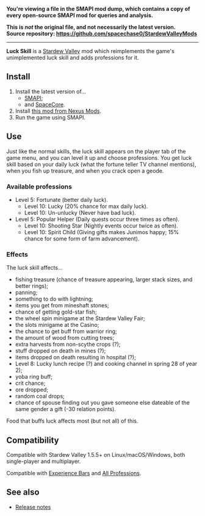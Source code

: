 **You're viewing a file in the SMAPI mod dump, which contains a copy of every open-source SMAPI mod
for queries and analysis.**

**This is _not_ the original file, and not necessarily the latest version.**  
**Source repository: https://github.com/spacechase0/StardewValleyMods**

----

**Luck Skill** is a [Stardew Valley](http://stardewvalley.net/) mod which reimplements the game's
unimplemented luck skill and adds professions for it.

## Install
1. Install the latest version of...
   * [SMAPI](https://smapi.io);
   * and [SpaceCore](https://www.nexusmods.com/stardewvalley/mods/1348).
2. Install [this mod from Nexus Mods](http://www.nexusmods.com/stardewvalley/mods/521).
3. Run the game using SMAPI.

## Use
Just like the normal skills, the luck skill appears on the player tab of the game menu, and you
can level it up and choose professions. You get luck skill based on your daily luck (what the
fortune teller TV channel mentions), when you fish up treasure, and when you crack open a geode.

### Available professions
* Level 5: Fortunate (better daily luck).
  * Level 10: Lucky (20% chance for max daily luck).
  * Level 10: Un-unlucky (Never have bad luck).
* Level 5: Popular Helper (Daily quests occur three times as often).
  * Level 10: Shooting Star (Nightly events occur twice as often).
  * Level 10: Spirit Child (Giving gifts makes Junimos happy; 15% chance for some form of farm advancement).

### Effects
The luck skill affects...

* fishing treasure (chance of treasure appearing, larger stack sizes, and better rings);
* panning;
* something to do with lightning;
* items you get from mineshaft stones;
* chance of getting gold-star fish;
* the wheel spin minigame at the Stardew Valley Fair;
* the slots minigame at the Casino;
* the chance to get buff from warrior ring;
* the amount of wood from cutting trees;
* extra harvests from non-scythe crops (?);
* stuff dropped on death in mines (?);
* items dropped on death resulting in hospital (?);
* Level 8: Lucky lunch recipe (?) and cooking channel in spring 28 of year 2);
* yoba ring buff;
* crit chance;
* ore dropped;
* random coal drops;
* chance of spouse finding out you gave someone else dateable of the same gender a gift (-30 relation points).

Food that buffs luck affects most (but not all) of this.

## Compatibility
Compatible with Stardew Valley 1.5.5+ on Linux/macOS/Windows, both single-player and multiplayer.

Compatible with [Experience Bars](https://www.nexusmods.com/stardewvalley/mods/509) and [All
Professions](https://www.nexusmods.com/stardewvalley/mods/174).

## See also
* [Release notes](release-notes.md)
